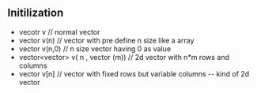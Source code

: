 ## Initilization
- vecotr<int> v  // normal vector
- vector<int> v(n)  // vector with pre define n size like a array
- vector<int> v(n,0)  // n size vector having 0 as value
- vector<vector<int>> v( n , vector<int> (m))  // 2d vector with n*m rows and columns
- vector<int> v[n] // vector with fixed rows but variable columns -- kind of 2d vector 
